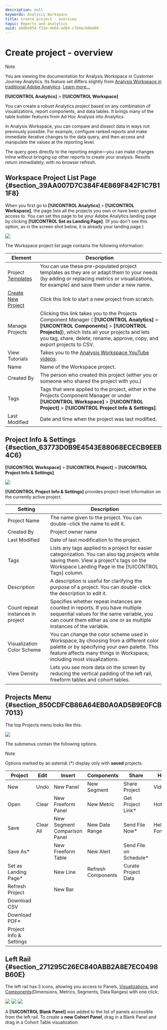 ```yaml
---
description: null
keywords: Analysis Workspace
title: Create project - overview
topic: Reports and analytics
uuid: a68be05d-f31e-4e6d-ad04-c784ecb0eb00
---
```


# Create project - overview

>[!NOTE]
>
>You are viewing the documentation for Analysis Workspace in Customer Journey Analytics. Its feature set differs slightly from [Analysis Workspace in traditional Adobe Analytics](https://docs.adobe.com/content/help/en/analytics/analyze/analysis-workspace/home.html). [Learn more...](/help/getting-started/cja-aa.md)

**[!UICONTROL Analytics]** > **[!UICONTROL Workspace]**

You can create a robust Analytics project based on any combination of visualizations, report components, and data tables. It brings many of the table builder features from Ad Hoc Analysis into Analytics.

In Analysis Workspace, you can compare and dissect data in ways not previously possible. For example, configure ranked reports and make immediate iterative changes to the data query, and then access and manipulate the values at the reporting level.

The query goes directly to the reporting engine—you can make changes inline without bringing up other reports to create your analysis. Results return immediately, with no browser refresh.

## Workspace Project List Page {#section_39AA007D7C384F4E869F842F1C7B11F8}

When you first go to **[!UICONTROL Analytics]** > **[!UICONTROL Workspace]**, the page lists all the projects you own or have been granted access to. You can set this page to be your Adobe Analytics landing page by clicking **[!UICONTROL Set as Landing Page]**. (If you don't see this option, as in the screen shot below, it is already your landing page.)

![](assets/sample-project.png)

The Workspace project list page contains the following information: 

|  Element  | Description  |
|---|---|
| Project [Templates](/help/analysis-workspace/build-workspace-project/starter-projects.md)  | You can use these pre-populated project templates as they are or adapt them to your needs (by adding or replacing metrics or visualizations, for example) and save them under a new name.  |
| [Create New Project](/help/analysis-workspace/home.md)  | Click this link to start a new project from scratch.  |
|  Manage Projects  |Clicking this link takes you to the Projects Component Manager ( **[!UICONTROL Analytics]** > **[!UICONTROL Components]** > **[!UICONTROL Projects]**), which lists all your projects and lets you tag, share, delete, rename, approve, copy, and export projects to CSV.  |
|  View Tutorials  |Takes you to the [Analysis Workspace YouTube videos](https://www.youtube.com/playlist?list=PL2tCx83mn7GuNnQdYGOtlyCu0V5mEZ8sS).  |
|  Name  | Name of the Workspace project.  |
|  Created By  | The person who created this project (either you or someone who shared the project with you.)  |
|  Tags  |Tags that were applied to the project, either in the Projects Component Manager or under **[!UICONTROL Workspace]** > **[!UICONTROL Project]** > **[!UICONTROL Project Info & Settings]**.  |
|  Last Modified  | Date and time when the project was last modified.  |

## Project Info & Settings {#section_63773D0B9E4543E88068ECECB9EEB4C6}

**[!UICONTROL Workspace]** > **[!UICONTROL Project]** > **[!UICONTROL Project Info & Settings]**

![](assets/projectinfo.png)

**[!UICONTROL Project Info & Settings]** provides project-level information on the currently active project.

|  Setting  | Description  |
|---|---|
|  Project Name  | The name given to the project. You can double-click the name to edit it.  |
|  Created By  | Project owner name  |
|  Last Modified  | Date of last modification to the project.  |
|  Tags  |Lists any tags applied to a project for easier categorization. You can also tag projects while saving them. View a project's tags on the Workspace Landing Page in the [!UICONTROL Tags] column.  |
|  Description  | A description is useful for clarifying the purpose of a project. You can double-click the description to edit it.  |
|  Count repeat instances in project  | Specifies whether repeat instances are counted in reports. If you have multiple sequential values for the same variable, you can count them either as one or as multiple instances of the variable.  |
|  Visualization Color Scheme  | You can change the color scheme used in Workspace, by choosing from a different color palette or by specifying your own palette. This feature affects many things in Workspace, including most visualizations.  |
| View Density | Lets you see more data on the screen by reducing the vertical padding of the left rail, freeform tables and cohort tables. |

## Projects Menu {#section_850CDFCB86A64EB0A0AD5B9E0FCB7013}

The top Projects menu looks like this:

![](assets/new-project-menus.png)

The submenus contain the following options.

>[!NOTE]
>
>Options marked by an asterisk (&#42;) display only with **saved** projects.

|  Project  | Edit  | Insert  | Components  | Share  | Help  |
|---|---|---|---|---|---|
|  New  | Undo  | New Panel  | New Segment  | Share Project  | Videos  |
|  Open  | Clear  | New Freeform Panel  | New Metric  | Get Project Link&#42;  | Hotkeys  |
|  Save  | Clear All  | New Segment Comparison Panel  | New Date Range  | Send File Now&#42;  | Help Forum  |
|  Save As&#42;  |  | New Freeform Table  | New Alert  | Send File on Schedule&#42;  |  |
|  Set as Landing Page&#42;  |  | New Line  | Refresh Components  | Curate Project Data  |  |
|  Refresh Project  |  | New Bar  |  |  |  |
|  Download CSV  |  |  |  |  |  |
|  Download PDF&#42;  |  |  |  |  |  |
|  Project Info & Settings  |  |  |  |  |  |

## Left Rail {#section_271295C26EC840ABB2A8E7EC0498B60E}

The left rail has 3 icons, allowing you access to Panels, [Visualizations](/help/analysis-workspace/visualizations/freeform-analysis-visualizations.md), and [Components](/help/components/overview.md)(Dimensions, Metrics, Segments, Data Ranges) with one click:

![](assets/panels.png) ![](assets/visualizations.png) ![](assets/components.png)

A **[!UICONTROL Blank Panel]** was added to the list of panels accessible from the left rail. To create a **new Cohort Panel**, drag in a Blank Panel and drag in a Cohort Table visualization.
